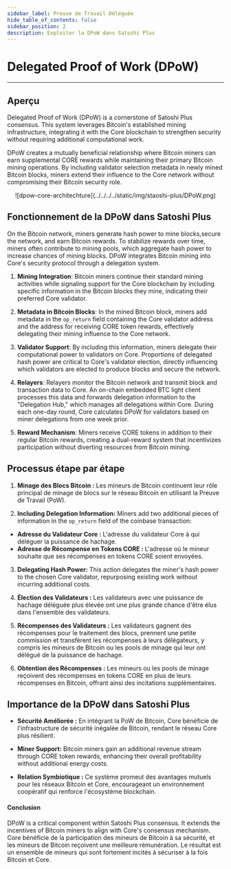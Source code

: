 ```yaml
---
sidebar_label: Preuve de Travail Déléguée
hide_table_of_contents: false
sidebar_position: 2
description: Exploiter la DPoW dans Satoshi Plus
---
```


# Delegated Proof of Work (DPoW)

---

## Aperçu

Delegated Proof of Work (DPoW) is a cornerstone of Satoshi Plus consensus. This system leverages Bitcoin's established mining infrastructure, integrating it with the Core blockchain to strengthen security without requiring additional computational work.

DPoW creates a mutually beneficial relationship where Bitcoin miners can earn supplemental CORE rewards while maintaining their primary Bitcoin mining operations. By including validator selection metadata in newly mined Bitcoin blocks, miners extend their influence to the Core network without compromising their Bitcoin security role.

<p align="center">![dpow-core-architechture](../../../../static/img/staoshi-plus/DPoW.png)</p>

## Fonctionnement de la DPoW dans Satoshi Plus

On the Bitcoin network, miners generate hash power to mine blocks,secure the network, and earn Bitcoin rewards. To stabilize rewards over time, miners often contribute to mining pools, which aggregate hash power to increase chances of mining blocks. DPoW integrates Bitcoin mining into Core's security protocol through a delegation system.

1. **Mining Integration**: Bitcoin miners continue their standard mining activities while signaling support for the Core blockchain by including specific information in the Bitcoin blocks they mine, indicating their preferred Core validator.

2. **Metadata in Bitcoin Blocks**: In the mined Bitcoin block, miners add metadata in the `op_return` field containing the Core validator address and the address for receiving CORE token rewards, effectively delegating their mining influence to the Core network.

3. **Validator Support**: By including this information, miners delegate their computational power to validators on Core. Proportions of delegated hash power are critical to Core's validator election, directly influencing which validators are elected to produce blocks and secure the network.

4. **Relayers**: Relayers monitor the Bitcoin network and transmit block and transaction data to Core. An on-chain embedded BTC light client processes this data and forwards delegation information to the "Delegation Hub," which manages all delegations within Core. During each one-day round, Core calculates DPoW for validators based on miner delegations from one week prior.

5. **Reward Mechanism**: Miners receive CORE tokens in addition to their regular Bitcoin rewards, creating a dual-reward system that incentivizes participation without diverting resources from Bitcoin mining.

## Processus étape par étape

1. **Minage des Blocs Bitcoin :** Les mineurs de Bitcoin continuent leur rôle principal de minage de blocs sur le réseau Bitcoin en utilisant la Preuve de Travail (PoW).

2. **Including Delegation Information:** Miners add two additional pieces of information in the `op_return` field of the coinbase transaction:

- **Adresse du Validateur Core :** L'adresse du validateur Core à qui déléguer la puissance de hachage.
- **Adresse de Récompense en Tokens CORE :** L'adresse où le mineur souhaite que ses récompenses en tokens CORE soient envoyées.

3. **Delegating Hash Power:** This action delegates the miner's hash power to the chosen Core validator, repurposing existing work without incurring additional costs.

4. **Élection des Validateurs :** Les validateurs avec une puissance de hachage déléguée plus élevée ont une plus grande chance d'être élus dans l'ensemble des validateurs.

5. **Récompenses des Validateurs :** Les validateurs gagnent des récompenses pour le traitement des blocs, prennent une petite commission et transfèrent les récompenses à leurs délégateurs, y compris les mineurs de Bitcoin ou les pools de minage qui leur ont délégué de la puissance de hachage.

6. **Obtention des Récompenses :** Les mineurs ou les pools de minage reçoivent des récompenses en tokens CORE en plus de leurs récompenses en Bitcoin, offrant ainsi des incitations supplémentaires.

## Importance de la DPoW dans Satoshi Plus

- **Sécurité Améliorée :** En intégrant la PoW de Bitcoin, Core bénéficie de l'infrastructure de sécurité inégalée de Bitcoin, rendant le réseau Core plus résilient.

- **Miner Support:** Bitcoin miners gain an additional revenue stream through CORE token rewards, enhancing their overall profitability without additional energy costs.

- **Relation Symbiotique :** Ce système promeut des avantages mutuels pour les réseaux Bitcoin et Core, encourageant un environnement coopératif qui renforce l'écosystème blockchain.

#### **Conclusion**

DPoW is a critical component within Satoshi Plus consensus. It extends the incentives of Bitcoin miners to align with Core's consensus mechanism. Core bénéficie de la participation des mineurs de Bitcoin à sa sécurité, et les mineurs de Bitcoin reçoivent une meilleure rémunération. Le résultat est un ensemble de mineurs qui sont fortement incités à sécuriser à la fois Bitcoin et Core.